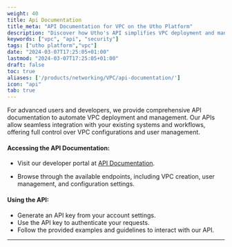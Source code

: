 ```yaml
---
weight: 40
title: Api Documentation
title_meta: "API Documentation for VPC on the Utho Platform"
description: "Discover how Utho's API simplifies VPC deployment and management, allowing you to integrate seamlessly with your cloud infrastructure."
keywords: ["vpc", "api", "security"]
tags: ["utho platform","vpc"]
date: "2024-03-07T17:25:05+01:00"
lastmod: "2024-03-07T17:25:05+01:00"
draft: false
toc: true
aliases: ['/products/networking/VPC/api-documentation/']
icon: "api"
tab: true
---
```

For advanced users and developers, we provide comprehensive API documentation to automate VPC deployment and management. Our APIs allow seamless integration with your existing systems and workflows, offering full control over VPC configurations and user management.

#### Accessing the API Documentation:

* Visit our developer portal at [API Documentation](https://utho.com/api-docs/?utm_source=docs#api-VPC).

* Browse through the available endpoints, including VPC creation, user management, and configuration settings.

#### Using the API: 

* Generate an API key from your account settings.
* Use the API key to authenticate your requests.
* Follow the provided examples and guidelines to interact with our API.


--- 